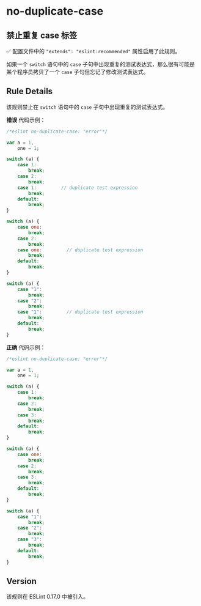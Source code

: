 # no-duplicate-case

## 禁止重复 case 标签

✅ 配置文件中的 `"extends": "eslint:recommended"` 属性启用了此规则。
  
如果一个 `switch` 语句中的 `case` 子句中出现重复的测试表达式，那么很有可能是某个程序员拷贝了一个 `case` 子句但忘记了修改测试表达式。

## Rule Details

该规则禁止在 `switch` 语句中的 `case` 子句中出现重复的测试表达式。

**错误** 代码示例：

``` js
/*eslint no-duplicate-case: "error"*/

var a = 1,
    one = 1;

switch (a) {
    case 1:
        break;
    case 2:
        break;
    case 1:         // duplicate test expression
        break;
    default:
        break;
}

switch (a) {
    case one:
        break;
    case 2:
        break;
    case one:         // duplicate test expression
        break;
    default:
        break;
}

switch (a) {
    case "1":
        break;
    case "2":
        break;
    case "1":         // duplicate test expression
        break;
    default:
        break;
}
```

**正确** 代码示例：
``` js
/*eslint no-duplicate-case: "error"*/

var a = 1,
    one = 1;

switch (a) {
    case 1:
        break;
    case 2:
        break;
    case 3:
        break;
    default:
        break;
}

switch (a) {
    case one:
        break;
    case 2:
        break;
    case 3:
        break;
    default:
        break;
}

switch (a) {
    case "1":
        break;
    case "2":
        break;
    case "3":
        break;
    default:
        break;
}
```

## Version
该规则在 ESLint 0.17.0 中被引入。
